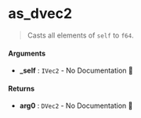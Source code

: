 # as\_dvec2

>  Casts all elements of `self` to `f64`.

#### Arguments

- **\_self** : `IVec2` \- No Documentation 🚧

#### Returns

- **arg0** : `DVec2` \- No Documentation 🚧